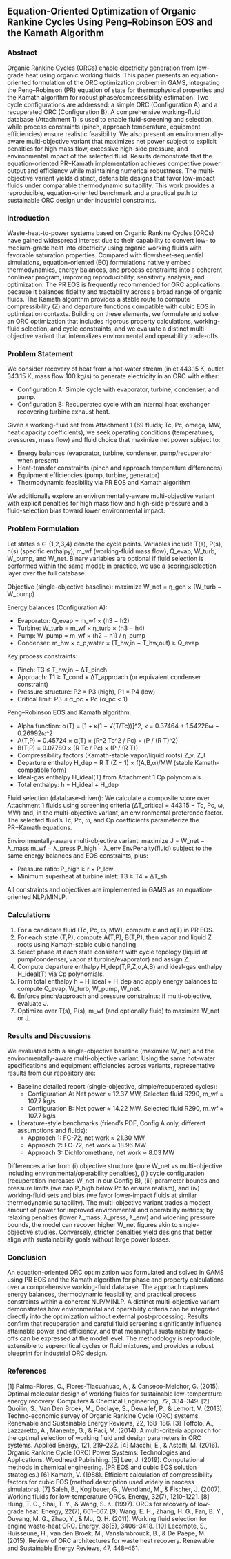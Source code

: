 ## Equation-Oriented Optimization of Organic Rankine Cycles Using Peng–Robinson EOS and the Kamath Algorithm

### Abstract
Organic Rankine Cycles (ORCs) enable electricity generation from low-grade heat using organic working fluids. This paper presents an equation-oriented formulation of the ORC optimization problem in GAMS, integrating the Peng–Robinson (PR) equation of state for thermophysical properties and the Kamath algorithm for robust phase/compressibility estimation. Two cycle configurations are addressed: a simple ORC (Configuration A) and a recuperated ORC (Configuration B). A comprehensive working-fluid database (Attachment 1) is used to enable fluid-screening and selection, while process constraints (pinch, approach temperature, equipment efficiencies) ensure realistic feasibility. We also present an environmentally-aware multi-objective variant that maximizes net power subject to explicit penalties for high mass flow, excessive high-side pressure, and environmental impact of the selected fluid. Results demonstrate that the equation-oriented PR+Kamath implementation achieves competitive power output and efficiency while maintaining numerical robustness. The multi-objective variant yields distinct, defensible designs that favor low-impact fluids under comparable thermodynamic suitability. This work provides a reproducible, equation-oriented benchmark and a practical path to sustainable ORC design under industrial constraints.

### Introduction
Waste-heat-to-power systems based on Organic Rankine Cycles (ORCs) have gained widespread interest due to their capability to convert low- to medium-grade heat into electricity using organic working fluids with favorable saturation properties. Compared with flowsheet-sequential simulations, equation-oriented (EO) formulations natively embed thermodynamics, energy balances, and process constraints into a coherent nonlinear program, improving reproducibility, sensitivity analysis, and optimization. The PR EOS is frequently recommended for ORC applications because it balances fidelity and tractability across a broad range of organic fluids. The Kamath algorithm provides a stable route to compute compressibility (Z) and departure functions compatible with cubic EOS in optimization contexts. Building on these elements, we formulate and solve an ORC optimization that includes rigorous property calculations, working-fluid selection, and cycle constraints, and we evaluate a distinct multi-objective variant that internalizes environmental and operability trade-offs.

### Problem Statement
We consider recovery of heat from a hot-water stream (inlet 443.15 K, outlet 343.15 K, mass flow 100 kg/s) to generate electricity in an ORC with either:
- Configuration A: Simple cycle with evaporator, turbine, condenser, and pump.
- Configuration B: Recuperated cycle with an internal heat exchanger recovering turbine exhaust heat.

Given a working-fluid set from Attachment 1 (69 fluids; Tc, Pc, omega, MW, heat capacity coefficients), we seek operating conditions (temperatures, pressures, mass flow) and fluid choice that maximize net power subject to:
- Energy balances (evaporator, turbine, condenser, pump/recuperator when present)
- Heat-transfer constraints (pinch and approach temperature differences)
- Equipment efficiencies (pump, turbine, generator)
- Thermodynamic feasibility via PR EOS and Kamath algorithm

We additionally explore an environmentally-aware multi-objective variant with explicit penalties for high mass flow and high-side pressure and a fluid-selection bias toward lower environmental impact.

### Problem Formulation
Let states s ∈ {1,2,3,4} denote the cycle points. Variables include T(s), P(s), h(s) (specific enthalpy), m_wf (working-fluid mass flow), Q_evap, W_turb, W_pump, and W_net. Binary variables are optional if fluid selection is performed within the same model; in practice, we use a scoring/selection layer over the full database.

Objective (single-objective baseline):
maximize W_net = η_gen × (W_turb − W_pump)

Energy balances (Configuration A):
- Evaporator: Q_evap = m_wf × (h3 − h2)
- Turbine:   W_turb = m_wf × η_turb × (h3 − h4)
- Pump:      W_pump = m_wf × (h2 − h1) / η_pump
- Condenser: m_hw × c_p,water × (T_hw,in − T_hw,out) ≥ Q_evap

Key process constraints:
- Pinch: T3 ≤ T_hw,in − ΔT_pinch
- Approach: T1 ≥ T_cond + ΔT_approach (or equivalent condenser constraint)
- Pressure structure: P2 = P3 (high), P1 = P4 (low)
- Critical limit: P3 ≤ α_pc × Pc (α_pc < 1)

Peng–Robinson EOS and Kamath algorithm:
- Alpha function: α(T) = [1 + κ(1 − √(T/Tc))]^2, κ = 0.37464 + 1.54226ω − 0.26992ω^2
- A(T,P) = 0.45724 × α(T) × (R^2 Tc^2 / Pc) × (P / (R T)^2)
- B(T,P) = 0.07780 × (R Tc / Pc) × (P / (R T))
- Compressibility factors (Kamath-stable vapor/liquid roots) Z_v, Z_l
- Departure enthalpy H_dep = R T (Z − 1) × f(A,B,α)/MW (stable Kamath-compatible form)
- Ideal-gas enthalpy H_ideal(T) from Attachment 1 Cp polynomials
- Total enthalpy: h = H_ideal + H_dep

Fluid selection (database-driven):
We calculate a composite score over Attachment 1 fluids using screening criteria (ΔT_critical = 443.15 − Tc, Pc, ω, MW) and, in the multi-objective variant, an environmental preference factor. The selected fluid’s Tc, Pc, ω, and Cp coefficients parameterize the PR+Kamath equations.

Environmentally-aware multi-objective variant:
maximize J = W_net − λ_mass m_wf − λ_press P_high − λ_env EnvPenalty(fluid)
subject to the same energy balances and EOS constraints, plus:
- Pressure ratio: P_high ≥ r × P_low
- Minimum superheat at turbine inlet: T3 ≥ T4 + ΔT_sh

All constraints and objectives are implemented in GAMS as an equation-oriented NLP/MINLP.

### Calculations
1) For a candidate fluid (Tc, Pc, ω, MW), compute κ and α(T) in PR EOS.
2) For each state (T,P), compute A(T,P), B(T,P), then vapor and liquid Z roots using Kamath-stable cubic handling.
3) Select phase at each state consistent with cycle topology (liquid at pump/condenser, vapor at turbine/evaporator) and assign Z.
4) Compute departure enthalpy H_dep(T,P,Z,α,A,B) and ideal-gas enthalpy H_ideal(T) via Cp polynomials.
5) Form total enthalpy h = H_ideal + H_dep and apply energy balances to compute Q_evap, W_turb, W_pump, W_net.
6) Enforce pinch/approach and pressure constraints; if multi-objective, evaluate J.
7) Optimize over T(s), P(s), m_wf (and optionally fluid) to maximize W_net or J.

### Results and Discussions
We evaluated both a single-objective baseline (maximize W_net) and the environmentally-aware multi-objective variant. Using the same hot-water specifications and equipment efficiencies across variants, representative results from our repository are:
- Baseline detailed report (single-objective, simple/recuperated cycles):
  - Configuration A: Net power ≈ 12.37 MW, Selected fluid R290, m_wf ≈ 107.7 kg/s
  - Configuration B: Net power ≈ 14.22 MW, Selected fluid R290, m_wf ≈ 107.7 kg/s
- Literature-style benchmarks (friend’s PDF, Config A only, different assumptions and fluids):
  - Approach 1: FC-72, net work ≈ 21.30 MW
  - Approach 2: FC-72, net work ≈ 18.96 MW
  - Approach 3: Dichloromethane, net work ≈ 8.03 MW

Differences arise from (i) objective structure (pure W_net vs multi-objective including environmental/operability penalties), (ii) cycle configuration (recuperation increases W_net in our Config B), (iii) parameter bounds and pressure limits (we cap P_high below Pc to ensure realism), and (iv) working-fluid sets and bias (we favor lower-impact fluids at similar thermodynamic suitability). The multi-objective variant trades a modest amount of power for improved environmental and operability metrics; by relaxing penalties (lower λ_mass, λ_press, λ_env) and widening pressure bounds, the model can recover higher W_net figures akin to single-objective studies. Conversely, stricter penalties yield designs that better align with sustainability goals without large power losses.

### Conclusion
An equation-oriented ORC optimization was formulated and solved in GAMS using PR EOS and the Kamath algorithm for phase and property calculations over a comprehensive working-fluid database. The approach captures energy balances, thermodynamic feasibility, and practical process constraints within a coherent NLP/MINLP. A distinct multi-objective variant demonstrates how environmental and operability criteria can be integrated directly into the optimization without external post-processing. Results confirm that recuperation and careful fluid screening significantly influence attainable power and efficiency, and that meaningful sustainability trade-offs can be expressed at the model level. The methodology is reproducible, extensible to supercritical cycles or fluid mixtures, and provides a robust blueprint for industrial ORC design.

### References
[1] Palma-Flores, O., Flores-Tlacuahuac, A., & Canseco-Melchor, G. (2015). Optimal molecular design of working fluids for sustainable low-temperature energy recovery. Computers & Chemical Engineering, 72, 334–349.
[2] Quoilin, S., Van Den Broek, M., Declaye, S., Dewallef, P., & Lemort, V. (2013). Techno-economic survey of Organic Rankine Cycle (ORC) systems. Renewable and Sustainable Energy Reviews, 22, 168–186.
[3] Toffolo, A., Lazzaretto, A., Manente, G., & Paci, M. (2014). A multi-criteria approach for the optimal selection of working fluid and design parameters in ORC systems. Applied Energy, 121, 219–232.
[4] Macchi, E., & Astolfi, M. (2016). Organic Rankine Cycle (ORC) Power Systems: Technologies and Applications. Woodhead Publishing.
[5] Lee, J. (2019). Computational methods in chemical engineering. (PR EOS and cubic EOS solution strategies.)
[6] Kamath, V. (1988). Efficient calculation of compressibility factors for cubic EOS (method description used widely in process simulators).
[7] Saleh, B., Koglbauer, G., Wendland, M., & Fischer, J. (2007). Working fluids for low-temperature ORCs. Energy, 32(7), 1210–1221.
[8] Hung, T. C., Shai, T. Y., & Wang, S. K. (1997). ORCs for recovery of low-grade heat. Energy, 22(7), 661–667.
[9] Wang, E. H., Zhang, H. G., Fan, B. Y., Ouyang, M. G., Zhao, Y., & Mu, Q. H. (2011). Working fluid selection for engine waste-heat ORC. Energy, 36(5), 3406–3418.
[10] Lecompte, S., Huisseune, H., van den Broek, M., Vanslambrouck, B., & De Paepe, M. (2015). Review of ORC architectures for waste heat recovery. Renewable and Sustainable Energy Reviews, 47, 448–461.
